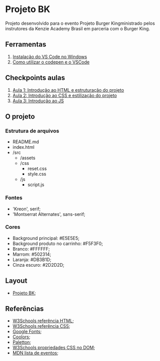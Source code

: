 # Projeto BK

Projeto desenvolvido para o evento Projeto Burger Kingministrado pelos instrutores da Kenzie Academy Brasil em parceria com o Burger King.

## Ferramentas

1. [Instalação do VS Code no Windows](https://kenzie.com.br/blog/instalacao-vs-code-windows/)
2. [Como utilizar o codepen e o VSCode](https://kenzie-academy-brasil.github.io/ferramentas/)

## Checkpoints aulas

1. [Aula 1: Introdução ao HTML e estruturação do projeto](https://kenzieacademybr.notion.site/Checkpoint-dffdc96f6a3f4db887713163d69fb756)
2. [Aula 2: Introdução ao CSS e estilização do projeto](https://kenzieacademybr.notion.site/Checkpoint-b605faa196074f558ba5ef9a91d38919)
3. [Aula 3: Introdução ao JS](https://kenzieacademybr.notion.site/Checkpoint-db6f7863c5194db48feffa58c6d22f42)

## O projeto

### Estrutura de arquivos

- README.md
- index.html
- /src
  - /assets
  - /css
    - reset.css 
    - style.css
  - /js
    - script.js

### Fontes

- 'Kreon', serif;
- 'Montserrat Alternates', sans-serif;

### Cores

- Background principal: #E5E5E5;
- Background produto no carrinho: #F5F3F0; 
- Branco: #FFFFFF;
- Marrom: #502314;
- Laranja: #DB3B1D; 
- Cinza escuro: #2D2D2D;

## Layout

- [Projeto BK](https://www.figma.com/file/ShNFhsseyN9YTmq2bRuIu4/Projeto_BurgerKing-(Totem)_2022-05?node-id=0%3A1);


## Referências

- [W3Schools referência HTML](https://www.w3schools.com/tags/default.asp);
- [W3Schools referência CSS](https://www.w3schools.com/cssref/default.asp);
- [Google Fonts](https://fonts.google.com/);
- [Coolors](https://coolors.co/palettes/trending);
- [Paletton](https://paletton.com/);
- [W3Schools propriedades CSS no DOM](https://www.w3schools.com/jsref/dom_obj_style.asp);
- [MDN lista de eventos](https://developer.mozilla.org/en-US/docs/Web/Events);
